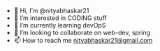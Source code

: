 - 👋 Hi, I’m @nityabhaskar21
- 👀 I’m interested in CODING stuff
- 🌱 I’m currently learning devOpS
- 💞️ I’m looking to collaborate on web-dev, spring
- 📫 How to reach me nityabhaskar21@gmail.com

<!---
nityabhaskar21/nityabhaskar21 is a ✨ special ✨ repository because its `README.md` (this file) appears on your GitHub profile.
You can click the Preview link to take a look at your changes.
--->
